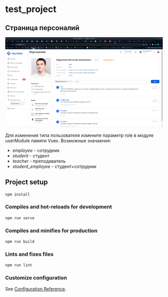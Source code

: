 # test_project

## Страница персоналий

![Screenshot](screenshot.png)

Для изменения типа пользователя измените параметр role в модуле userModule памяти Vuex. Возможные значаения:
* _employee_ - сотрудник
* _student_ - студент
* _teacher_ - преподаватель
* *student_employee* - студент+сотрудник

## Project setup
```
npm install
```

### Compiles and hot-reloads for development
```
npm run serve
```

### Compiles and minifies for production
```
npm run build
```

### Lints and fixes files
```
npm run lint
```

### Customize configuration
See [Configuration Reference](https://cli.vuejs.org/config/).
